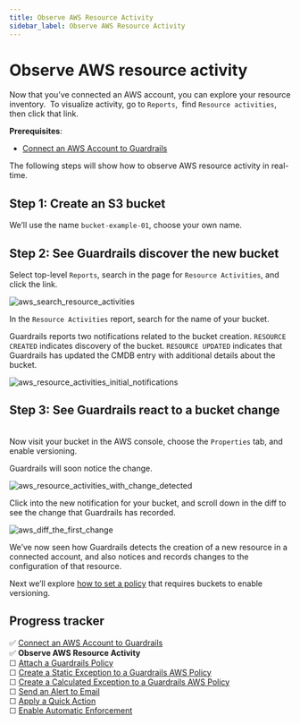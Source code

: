 ```yaml
---
title: Observe AWS Resource Activity
sidebar_label: Observe AWS Resource Activity
---
```



# Observe AWS resource activity

Now that you’ve connected an AWS account, you can explore your resource inventory.  To visualize activity, go to `Reports`,  find `Resource activities`, then click that link. 

**Prerequisites**: 

- [Connect an AWS Account to Guardrails](/guardrails/docs/getting-started/getting-started-aws/connect-an-account/)


The following steps will show how to observe AWS resource activity in real-time.

## Step 1: Create an S3 bucket

We’ll use the name `bucket-example-01`, choose your own name.  


## Step 2: See Guardrails discover the new bucket

  
Select top-level `Reports`, search in the page for `Resource Activities`, and click the link.
<p><img alt="aws_search_resource_activities" src="/images/docs/guardrails/getting-started/getting-started-aws/observe-aws-activity/aws-search-resource-activities.png"/></p>

In the `Resource Activities` report, search for the name of your bucket.

Guardrails reports two notifications related to the bucket creation. `RESOURCE CREATED` indicates discovery of the bucket. `RESOURCE UPDATED` indicates that Guardrails has updated the CMDB entry with additional details about the bucket.
<p><img alt="aws_resource_activities_initial_notifications" src="/images/docs/guardrails/getting-started/getting-started-aws/observe-aws-activity/aws-resource-activities-initial-notifications.png"/></p>

## Step 3: See Guardrails react to a bucket change

   
Now visit your bucket in the AWS console, choose the `Properties` tab, and enable versioning.

Guardrails will soon notice the change. 
<p><img alt="aws_resource_activities_with_change_detected" src="/images/docs/guardrails/getting-started/getting-started-aws/observe-aws-activity/aws-resource-activities-with-change-detected.png"/></p>

Click into the new notification for your bucket, and scroll down in the diff to see the change that Guardrails has recorded.  
<p><img alt="aws_diff_the_first_change" src="/images/docs/guardrails/getting-started/getting-started-aws/observe-aws-activity/aws-diff-the-first-change.png"/></p>

We’ve now seen how Guardrails detects the creation of a new resource in a connected account, and also notices and records changes to the configuration of that resource.  
  
Next we’ll explore [how to set a policy](/guardrails/docs/getting-started/getting-started-aws/attach-policy-pack) that requires buckets to enable versioning.


## Progress tracker
<div>
<div>✅ <a href="/guardrails/docs/getting-started/getting-started-aws/connect-an-account/">Connect an AWS Account to Guardrails</a></div>
<div>✅ <strong>Observe AWS Resource Activity</strong></div>
<div>☐ <a href="/guardrails/docs/getting-started/getting-started-aws/attach-policy-pack/">Attach a Guardrails Policy</a></div>
<div>☐ <a href="/guardrails/docs/getting-started/getting-started-aws/create-static-exception/">Create a Static Exception to a Guardrails AWS Policy</a></div>
<div>☐ <a href="/guardrails/docs/getting-started/getting-started-aws/create-calculated-exception/">Create a Calculated Exception to a Guardrails AWS Policy</a></div>
<div>☐ <a href="/guardrails/docs/getting-started/getting-started-aws/send-alert-to-email/">Send an Alert to Email</a></div>
<div>☐ <a href="/guardrails/docs/getting-started/getting-started-aws/apply-quick-action/">Apply a Quick Action</a></div>
<div>☐ <a href="/guardrails/docs/getting-started/getting-started-aws/enable-enforcement/">Enable Automatic Enforcement</a></div>
</div>
